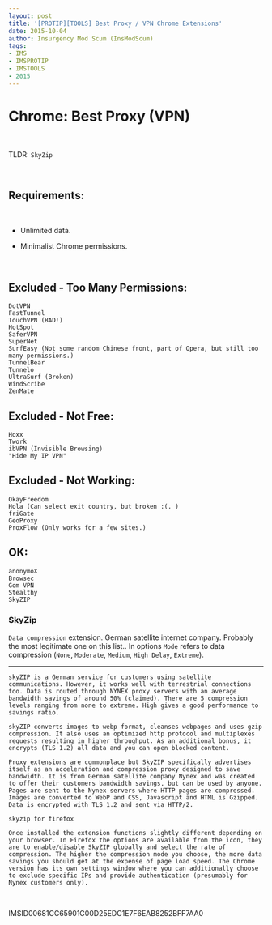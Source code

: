 ```yaml
---
layout: post
title: '[PROTIP][TOOLS] Best Proxy / VPN Chrome Extensions'
date: 2015-10-04
author: Insurgency Mod Scum (InsModScum)
tags:
- IMS
- IMSPROTIP
- IMSTOOLS
- 2015
---
```


# Chrome: Best Proxy (VPN) #

<br>

TLDR: `SkyZip`

<br>

## Requirements: ##

<br>

- Unlimited data.

- Minimalist Chrome permissions.

<br>

## Excluded - Too Many Permissions: ##

```
DotVPN
FastTunnel
TouchVPN (BAD!)
HotSpot
SaferVPN
SuperNet
SurfEasy (Not some random Chinese front, part of Opera, but still too many permissions.)
TunnelBear
Tunnelo
UltraSurf (Broken)
WindScribe
ZenMate
```

## Excluded - Not Free: ##

```
Hoxx
Twork
ibVPN (Invisible Browsing)
"Hide My IP VPN"
```

## Excluded - Not Working: ##

```
OkayFreedom
Hola (Can select exit country, but broken :(. )
friGate
GeoProxy
ProxFlow (Only works for a few sites.)
```

## OK: ##

```
anonymoX
Browsec
Gom VPN
Stealthy
SkyZIP
```

### SkyZip ###

`Data compression` extension. German satellite internet company. Probably the most legitimate one on this list.. In options `Mode` refers to data compression (`None`, `Moderate`, `Medium`, `High Delay`, `Extreme`).

---

```
skyZIP is a German service for customers using satellite communications. However, it works well with terrestrial connections too. Data is routed through NYNEX proxy servers with an average bandwidth savings of around 50% (claimed). There are 5 compression levels ranging from none to extreme. High gives a good performance to savings ratio.

skyZIP converts images to webp format, cleanses webpages and uses gzip compression. It also uses an optimized http protocol and multiplexes requests resulting in higher throughput. As an additional bonus, it encrypts (TLS 1.2) all data and you can open blocked content.
```

```
Proxy extensions are commonplace but SkyZIP specifically advertises itself as an acceleration and compression proxy designed to save bandwidth. It is from German satellite company Nynex and was created to offer their customers bandwidth savings, but can be used by anyone. Pages are sent to the Nynex servers where HTTP pages are compressed. Images are converted to WebP and CSS, Javascript and HTML is Gzipped. Data is encrypted with TLS 1.2 and sent via HTTP/2.

skyzip for firefox

Once installed the extension functions slightly different depending on your browser. In Firefox the options are available from the icon, they are to enable/disable SkyZIP globally and select the rate of compression. The higher the compression mode you choose, the more data savings you should get at the expense of page load speed. The Chrome version has its own settings window where you can additionally choose to exclude specific IPs and provide authentication (presumably for Nynex customers only).
```

<br>

IMSID00681CC65901C00D25EDC1E7F6EAB8252BFF7AA0